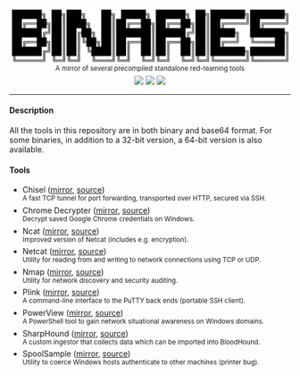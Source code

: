 <p align="center">
    <img src="https://raw.githubusercontent.com/innocent-panda/binaries/master/.github/binaries.svg?sanitize=true" width="500" />
    <br/>
    <sup>A mirror of several precompiled standalone red-teaming tools</sup>
    <br/>
    <img src="https://raw.finnwea.com/shield/?firstText=For&secondText=Windows" />
    <img src="https://raw.finnwea.com/shield/?firstText=For&secondText=MacOS" />
    <img src="https://raw.finnwea.com/shield/?firstText=For&secondText=Linux" />
</p>
<hr>
<h4>Description</h4>
<p>All the tools in this repository are in both binary and base64 format. For some binaries, in addition to a 32-bit version, a 64-bit version is also available.</p>
<h4>Tools</h4>
<ul>
    <li>
        Chisel (<a href="https://github.com/innocent-panda/binaries/tree/master/chisel">mirror</a>, <a href="https://github.com/jpillora/chisel">source</a>)
        <br/>
        <sup>A fast TCP tunnel for port forwarding, transported over HTTP, secured via SSH.</sup>
    </li>
    <li>
        Chrome Decrypter (<a href="https://github.com/innocent-panda/binaries/tree/master/chrome-decrypt">mirror</a>, <a href="https://github.com/byt3bl33d3r/chrome-decrypter">source</a>)
        <br/>
        <sup>Decrypt saved Google Chrome credentials on Windows.</sup>
    </li>
    <li>
        Ncat (<a href="https://github.com/innocent-panda/binaries/tree/master/ncat">mirror</a>, <a href="https://github.com/andrew-d/static-binaries">source</a>)
        <br/>
        <sup>Improved version of Netcat (includes e.g. encryption).</sup>
    </li>
    <li>
        Netcat (<a href="https://github.com/innocent-panda/binaries/tree/master/netcat">mirror</a>, <a href="https://eternallybored.org/misc/netcat/">source</a>)
        <br/>
        <sup>Utility for reading from and writing to network connections using TCP or UDP.</sup>
    </li>
    <li>
        Nmap (<a href="https://github.com/innocent-panda/binaries/tree/master/nmap">mirror</a>, <a href="https://github.com/andrew-d/static-binaries">source</a>)
        <br/>
        <sup>Utility for network discovery and security auditing.</sup>
    </li>
    <li>
        Plink (<a href="https://github.com/innocent-panda/binaries/tree/master/plink">mirror</a>, <a href="https://www.chiark.greenend.org.uk/~sgtatham/putty/latest.html">source</a>)
        <br/>
        <sup>A command-line interface to the PuTTY back ends (portable SSH client).</sup>
    </li>
    <li>
        PowerView (<a href="https://github.com/innocent-panda/binaries/tree/master/power-view">mirror</a>, <a href="https://github.com/PowerShellMafia/PowerSploit/blob/dev/Recon/PowerView.ps1">source</a>)
        <br/>
        <sup>A PowerShell tool to gain network situational awareness on Windows domains.</sup>
    </li>
    <li>
        SharpHound (<a href="https://github.com/innocent-panda/binaries/tree/master/sharp-hound">mirror</a>, <a href="https://github.com/BloodHoundAD/BloodHound/tree/master/Ingestors">source</a>)
        <br/>
        <sup>A custom ingestor that collects data which can be imported into BloodHound.</sup>
    </li>
    <li>
        SpoolSample (<a href="https://github.com/innocent-panda/binaries/tree/master/spool-sample">mirror</a>, <a href="https://github.com/leechristensen/SpoolSample">source</a>)
        <br/>
        <sup>Utility to coerce Windows hosts authenticate to other machines (printer bug).</sup>
    </li>
</ul>


